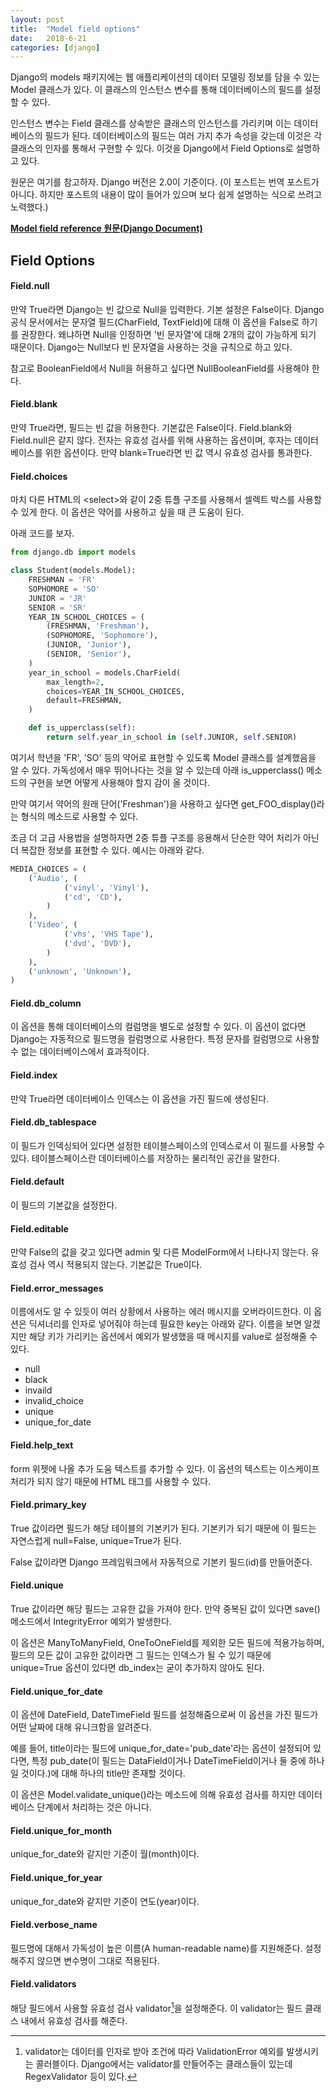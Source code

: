 ```yaml
---
layout: post
title:  "Model field options"
date:   2018-6-21
categories: [django]
---
```


<p class="intro"><span class="dropcap">D</span>jango의 models 패키지에는 웹 애플리케이션의 데이터 모델링 정보를 담을 수 있는 Model 클래스가 있다. 이 클래스의 인스턴스 변수를 통해 데이터베이스의 필드를 설정할 수 있다.</p>

인스턴스 변수는 Field 클래스를 상속받은 클래스의 인스턴스를 가리키며 이는 데이터베이스의 필드가 된다. 데이터베이스의 필드는 여러 가지 추가 속성을 갖는데 이것은 각 클래스의 인자를 통해서 구현할 수 있다. 이것을 Django에서 Field Options로 설명하고 있다.

원문은 여기를 참고하자. Django 버전은 2.0이 기준이다. (이 포스트는 번역 포스트가 아니다. 하지만 포스트의 내용이 많이 들어가 있으며 보다 쉽게 설명하는 식으로 쓰려고 노력했다.)

**[Model field reference 원문(Django Document)]**

## Field Options

#### Field.null

만약 True라면 Django는 빈 값으로 Null을 입력한다. 기본 설정은 False이다. Django 공식 문서에서는 문자열 필드(CharField, TextField)에 대해 이 옵션을 False로 하기를 권장한다. 왜냐하면 Null을 인정하면 '빈 문자열'에 대해 2개의 값이 가능하게 되기 때문이다. Django는 Null보다 빈 문자열을 사용하는 것을 규칙으로 하고 있다.

참고로 BooleanField에서 Null을 허용하고 싶다면 NullBooleanField를 사용해야 한다.

#### Field.blank

만약 True라면, 필드는 빈 값을 허용한다. 기본값은 False이다. Field.blank와 Field.null은 같지 않다. 전자는 유효성 검사를 위해 사용하는 옵션이며, 후자는 데이터베이스를 위한 옵션이다. 만약 blank=True라면 빈 값 역시 유효성 검사를 통과한다.

#### Field.choices

마치 다른 HTML의 \<select\>와 같이 2중 튜플 구조를 사용해서 셀렉트 박스를 사용할 수 있게 한다. 이 옵션은 약어를 사용하고 싶을 때 큰 도움이 된다.

아래 코드를 보자.

```python
from django.db import models

class Student(models.Model):
    FRESHMAN = 'FR'
    SOPHOMORE = 'SO'
    JUNIOR = 'JR'
    SENIOR = 'SR'
    YEAR_IN_SCHOOL_CHOICES = (
        (FRESHMAN, 'Freshman'),
        (SOPHOMORE, 'Sophomore'),
        (JUNIOR, 'Junior'),
        (SENIOR, 'Senior'),
    )
    year_in_school = models.CharField(
        max_length=2,
        choices=YEAR_IN_SCHOOL_CHOICES,
        default=FRESHMAN,
    )

    def is_upperclass(self):
        return self.year_in_school in (self.JUNIOR, self.SENIOR)
```

여기서 학년을 'FR', 'SO' 등의 약어로 표현할 수 있도록 Model 클래스를 설계했음을 알 수 있다. 가독성에서 매우 뛰어나다는 것을 알 수 있는데 아래 is_upperclass() 메소드의 구현을 보면 어떻게 사용해야 할지 감이 올 것이다.

만약 여기서 약어의 원래 단어('Freshman')을 사용하고 싶다면 get_FOO_display()라는 형식의 메소드로 사용할 수 있다.

조금 더 고급 사용법을 설명하자면 2중 튜플 구조를 응용해서 단순한 약어 처리가 아닌 더 복잡한 정보를 표현할 수 있다. 예시는 아래와 같다.

```python
MEDIA_CHOICES = (
    ('Audio', (
            ('vinyl', 'Vinyl'),
            ('cd', 'CD'),
        )
    ),
    ('Video', (
            ('vhs', 'VHS Tape'),
            ('dvd', 'DVD'),
        )
    ),
    ('unknown', 'Unknown'),
)
```

#### Field.db_column

이 옵션을 통해 데이터베이스의 컬럼명을 별도로 설정할 수 있다. 이 옵션이 없다면 Django는 자동적으로 필드명을 컬럼명으로 사용한다. 특정 문자를 컬럼명으로 사용할 수 없는 데이터베이스에서 효과적이다.

#### Field.index

만약 True라면 데이터베이스 인덱스는 이 옵션을 가진 필드에 생성된다.

#### Field.db_tablespace

이 필드가 인덱싱되어 있다면 설정한 테이블스페이스의 인덱스로서 이 필드를 사용할 수 있다. 테이블스페이스란 데이터베이스를 저장하는 물리적인 공간을 말한다.

#### Field.default

이 필드의 기본값을 설정한다.

#### Field.editable

만약 False의 값을 갖고 있다면 admin 및 다른 ModelForm에서 나타나지 않는다. 유효성 검사 역시 적용되지 않는다. 기본값은 True이다.

#### Field.error_messages

이름에서도 알 수 있듯이 여러 상황에서 사용하는 에러 메시지를 오버라이드한다. 이 옵션은 딕셔너리를 인자로 넣어줘야 하는데 필요한 key는 아래와 같다. 이름을 보면 알겠지만 해당 키가 가리키는 옵션에서 예외가 발생했을 때 메시지를 value로 설정해줄 수 있다.

- null
- black
- invaild
- invalid_choice
- unique
- unique_for_date

#### Field.help_text

form 위젯에 나올 추가 도움 텍스트를 추가할 수 있다. 이 옵션의 텍스트는 이스케이프 처리가 되지 않기 때문에 HTML 태그를 사용할 수 있다.

#### Field.primary_key

True 값이라면 필드가 해당 테이블의 기본키가 된다. 기본키가 되기 때문에 이 필드는 자연스럽게 null=False, unique=True가 된다.

False 값이라면 Django 프레임워크에서 자동적으로 기본키 필드(id)를 만들어준다.

#### Field.unique

True 값이라면 해당 필드는 고유한 값을 가져야 한다. 만약 중복된 값이 있다면 save() 메소드에서 IntegrityError 예외가 발생한다.

이 옵션은 ManyToManyField, OneToOneField를 제외한 모든 필드에 적용가능하며, 필드의 모든 값이 고유한 값이라면 그 필드는 인덱스가 될 수 있기 때문에 unique=True 옵션이 있다면 db_index는 굳이 추가하지 않아도 된다.

#### Field.unique_for_date

이 옵션에 DateField, DateTimeField 필드를 설정해줌으로써 이 옵션을 가진 필드가 어떤 날짜에 대해 유니크함을 알려준다.

예를 들어, title이라는 필드에 unique_for_date='pub_date'라는 옵션이 설정되어 있다면, 특정 pub_date(이 필드는 DataField이거나 DateTimeField이거나 둘 중에 하나일 것이다.)에 대해 하나의 title만 존재할 것이다.

이 옵션은 Model.validate_unique()라는 메소드에 의해 유효성 검사를 하지만 데이터베이스 단계에서 처리하는 것은 아니다.

#### Field.unique_for_month

unique_for_date와 같지만 기준이 월(month)이다.

#### Field.unique_for_year

unique_for_date와 같지만 기준이 연도(year)이다.

#### Field.verbose_name

필드명에 대해서 가독성이 높은 이름(A human-readable name)를 지원해준다. 설정해주지 않으면 변수명이 그대로 적용된다.

#### Field.validators

해당 필드에서 사용할 유효성 검사 validator[^1]을 설정해준다. 이 validator는 필드 클래스 내에서 유효성 검사를 해준다.



[^1]: validator는 데이터를 인자로 받아 조건에 따라 ValidationError 예외를 발생시키는 콜러블이다. Django에서는 validator를 만들어주는 클래스들이 있는데 RegexValidator 등이 있다.

[Model field reference 원문(Django Document)]: https://docs.djangoproject.com/en/2.0/ref/models/fields/
